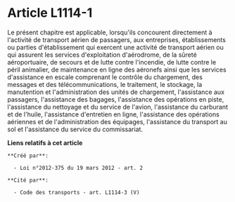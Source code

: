 # Article L1114-1

Le présent chapitre est applicable, lorsqu'ils concourent directement à l'activité de transport aérien de passagers, aux
entreprises, établissements ou parties d'établissement qui exercent une activité de transport aérien ou qui assurent les
services d'exploitation d'aérodrome, de la sûreté aéroportuaire, de secours et de lutte contre l'incendie, de lutte contre le
péril animalier, de maintenance en ligne des aéronefs ainsi que les services d'assistance en escale comprenant le contrôle du
chargement, des messages et des télécommunications, le traitement, le stockage, la manutention et l'administration des unités
de chargement, l'assistance aux passagers, l'assistance des bagages, l'assistance des opérations en piste, l'assistance du
nettoyage et du service de l'avion, l'assistance du carburant et de l'huile, l'assistance d'entretien en ligne, l'assistance
des opérations aériennes et de l'administration des équipages, l'assistance du transport au sol et l'assistance du service du
commissariat.

**Liens relatifs à cet article**

	**Créé par**:

	  - Loi n°2012-375 du 19 mars 2012 - art. 2

	**Cité par**:

	  - Code des transports - art. L1114-3 (V)
